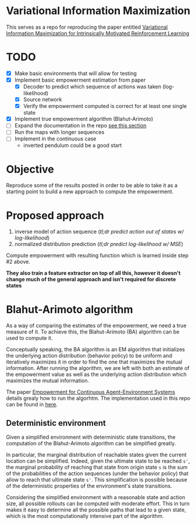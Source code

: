 # Variational Information Maximization

This serves as a repo for reproducing the paper entitled [Variational Information Maximization  for Intrinsically Motivated Reinforcement Learning](http://papers.nips.cc/paper/5668-variational-information-maximisation-for-intrinsically-motivated-reinforcement-learning.pdf)

# TODO
* [X] Make basic environments that will allow for testing
* [X] Implement basic empowerment estimation from paper
    * [X] Decoder to predict which sequence of actions was taken (log-likelihood)
    * [X] Source network
    * [X] Verify the empowerment computed is correct for at least one single state
* [X] Implement true empowerment algorithm (Blahut-Arimoto)
* [ ] Expand the documentation in the repo [see this section](#blahut-arimoto-algorithm)
* [ ] Run the maps with longer sequences
* [ ] Implement in the continuous case
    * inverted pendulum could be a good start

# Objective

Reproduce some of the results posted in order to be able to take it as a starting point to build a new approach to compute the empowerment.

# Proposed approach

1. inverse model of action sequence (_tl;dr predict action out of states w/ log-likelihood_)
1. normalized distribution prediction (_tl;dr predict log-likelihood w/ MSE_)

Compute empowerment with resulting function which is learned inside step \#2 above.

**They also train a feature extractor on top of all this, however it doesn't change much of the general approach and isn't required for discrete states**


# Blahut-Arimoto algorithm

As a way of comparing the estimates of the empowerment, we need a true measure of it. To achieve this, the Blahut-Arimoto (BA) algorithm can be used to compute it.

Conceptually speaking, the BA algorithm is an EM algorithm that initializes the underlying action distribution (behavior policy) to be uniform and iteratively maximizes it in order to find the one that maximizes the mutual information. After _running_ the algorithm, we are left with both an estimate of the empowerment value as well as the underlying action distribution which maximizes the mutual information.

The paper [Empowerment for Continuous Agent-Environment Systems](https://arxiv.org/abs/1201.6583) details grealy how to run the algorhtm. The implementation used in this repo can be found in [here](src/blahut_arimoto.py).

## Deterministic environment

Given a simplified environment with deterministic state transitions, the computation of the Blahut-Arimoto algorithm can be simplified greatly.

In particular, the marginal distribution of reachable states given the current location can be simplified. Indeed, given the ultimate state to be reached `s'`, the marginal probability of reaching that state from origin state `s` is the sum of the probabilities of the action sequences (under the behavior policy) that allow to reach that ultimate state `s'`. This simplification is possible because of the deterministic properties of the environment's state transitions.

Considering the simplified environment with a reasonable state and action size, all possible rollouts can be computed with moderate effort. This in turn makes it easy to determine all the possible paths that lead to a given state, which is the most computationally intensive part of the algorithm.
